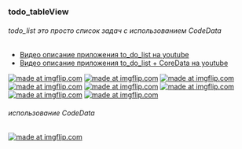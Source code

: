 ### todo_tableView
###### todo_list это просто список задач с использованием CodeData 

- [Видео описание приложения to_do_list на youtube](https://youtu.be/YrvThCDvnlg "youtube")
- [Видео описание приложения to_do_list + CoreData на youtube](https://youtu.be/MjmRd0NTSV4")

<a href="https://imgflip.com/gif/26tpqy"><img src="https://i.imgflip.com/26tpqy.gif" title="made at imgflip.com"/></a>
<a href="https://imgflip.com/gif/26tpth"><img src="https://i.imgflip.com/26tpth.gif" title="made at imgflip.com"/></a>
<a href="https://imgflip.com/gif/26tpwu"><img src="https://i.imgflip.com/26tpwu.gif" title="made at imgflip.com"/></a>
<a href="https://imgflip.com/gif/26tpyg"><img src="https://i.imgflip.com/26tpyg.gif" title="made at imgflip.com"/></a>
<a href="https://imgflip.com/gif/26tq0a"><img src="https://i.imgflip.com/26tq0a.gif" title="made at imgflip.com"/></a>
<a href="https://imgflip.com/gif/26tq38"><img src="https://i.imgflip.com/26tq38.gif" title="made at imgflip.com"/></a>
<a href="https://imgflip.com/gif/26tq6p"><img src="https://i.imgflip.com/26tq6p.gif" title="made at imgflip.com"/></a>
<a href="https://imgflip.com/gif/26tqdl"><img src="https://i.imgflip.com/26tqdl.gif" title="made at imgflip.com"/></a>

###### использование CodeData
<a href="https://imgflip.com/gif/26tr6k"><img src="https://i.imgflip.com/26tr6k.gif" title="made at imgflip.com"/></a>
